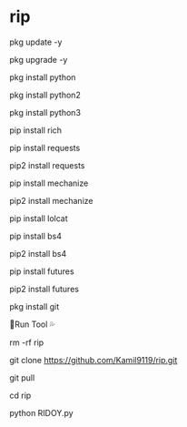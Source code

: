 # rip

pkg update -y

pkg upgrade -y

pkg install python

pkg install python2

pkg install python3

pip install rich

pip install requests

pip2 install requests

pip install mechanize

pip2 install mechanize

pip install lolcat

pip install bs4

pip2 install bs4

pip install futures

pip2 install futures

pkg install git

💚Run Tool 💦

rm -rf rip

git clone https://github.com/Kamil9119/rip.git 

git pull 

cd rip 

python RIDOY.py
